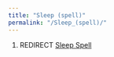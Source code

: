 ```yaml
---
title: "Sleep (spell)"
permalink: "/Sleep_(spell)/"
---
```


1.  REDIRECT [Sleep Spell](Sleep_Spell "wikilink")